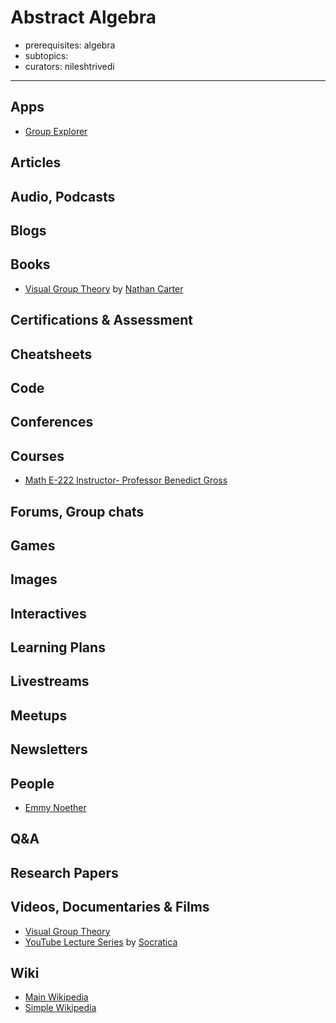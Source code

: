 # Abstract Algebra

- prerequisites: algebra
- subtopics:
- curators: nileshtrivedi

------

## Apps

- [Group Explorer](http://groupexplorer.sourceforge.net/)

## Articles

## Audio, Podcasts

## Blogs

## Books

- [Visual Group Theory](https://www.goodreads.com/book/show/7629307-visual-group-theory-maa-classroom-resource-materials) by [Nathan Carter](#people)

## Certifications & Assessment

## Cheatsheets

## Code

## Conferences

## Courses

- [Math E-222 Instructor- Professor Benedict Gross](http://www.infocobuild.com/education/audio-video-courses/mathematics/math-e222-harvard.html)

## Forums, Group chats

## Games

## Images

## Interactives

## Learning Plans

## Livestreams

## Meetups

## Newsletters

## People

- [Emmy Noether](https://en.wikipedia.org/wiki/Emmy_Noether)

## Q&A

## Research Papers

## Videos, Documentaries & Films

- [Visual Group Theory](https://www.youtube.com/watch?v=UwTQdOop-nU)
- [YouTube Lecture Series](https://www.youtube.com/watch?v=IP7nW_hKB7I&list=PLi01XoE8jYoi3SgnnGorR_XOW3IcK-TP6) by [Socratica](https://www.youtube.com/channel/UCW6TXMZ5Pq6yL6_k5NZ2e0Q)

## Wiki

- [Main Wikipedia](https://en.wikipedia.org/wiki/Abstract_algebra)
- [Simple Wikipedia](https://simple.wikipedia.org/wiki/Abstract_algebra)
